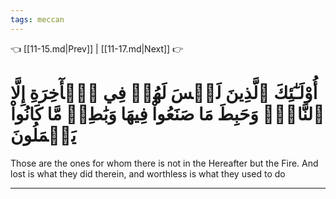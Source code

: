 ```yaml
---
tags: meccan
---
```


👈 [[11-15.md|Prev]] | [[11-17.md|Next]] 👉

# أُوْلَـٰٓئِكَ ٱلَّذِينَ لَيۡسَ لَهُمۡ فِي ٱلۡأٓخِرَةِ إِلَّا ٱلنَّارُۖ وَحَبِطَ مَا صَنَعُواْ فِيهَا وَبَٰطِلٞ مَّا كَانُواْ يَعۡمَلُونَ

Those are the ones for whom there is not in the Hereafter but the Fire. And lost is what they did therein, and worthless is what they used to do

---

